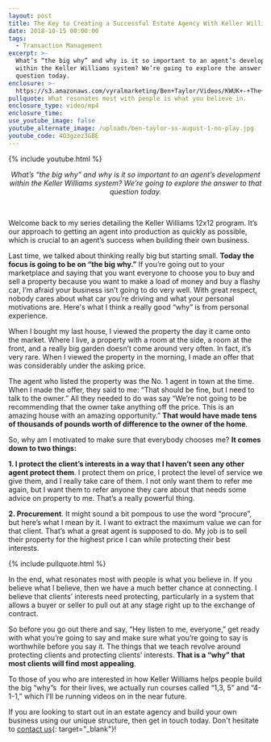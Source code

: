 ```yaml
---
layout: post
title: The Key to Creating a Successful Estate Agency With Keller Williams
date: 2018-10-15 00:00:00
tags:
  - Transaction Management
excerpt: >-
  What’s “the big why” and why is it so important to an agent’s development
  within the Keller Williams system? We’re going to explore the answer to that
  question today.
enclosure: >-
  https://s3.amazonaws.com/vyralmarketing/Ben+Taylor/Videos/KWUK+-+The+Key+to+Creating+a+Successful+Estate+Agency+With+Keller+Williams.mp4
pullquote: What resonates most with people is what you believe in.
enclosure_type: video/mp4
enclosure_time:
use_youtube_image: false
youtube_alternate_image: /uploads/ben-taylor-ss-august-1-no-play.jpg
youtube_code: 4O3gzez3GBE
---
```


{% include youtube.html %}

<center><em>What&rsquo;s &ldquo;the big why&rdquo; and why is it so important to an agent&rsquo;s development within the Keller Williams system? We&rsquo;re going to explore the answer to that question today.</em></center>

&nbsp;

Welcome back to my series detailing the Keller Williams 12x12 program. It’s our approach to getting an agent into production as quickly as possible, which is crucial to an agent’s success when building their own business.

Last time, we talked about thinking really big but starting small. **Today the focus is going to be on “the big why.”** If you’re going out to your marketplace and saying that you want everyone to choose you to buy and sell a property because you want to make a load of money and buy a flashy car, I’m afraid your business isn’t going to do very well. With great respect, nobody cares about what car you’re driving and what your personal motivations are. Here's what I think a really good “why” is from personal experience.

When I bought my last house, I viewed the property the day it came onto the market. Where I live, a property with a room at the side, a room at the front, and a really big garden doesn’t come around very often. In fact, it’s very rare. When I viewed the property in the morning, I made an offer that was considerably under the asking price.

The agent who listed the property was the No. 1 agent in town at the time. When I made the offer, they said to me: “That should be fine, but I need to talk to the owner.” All they needed to do was say “We’re not going to be recommending that the owner take anything off the price. This is an amazing house with an amazing opportunity.” **That would have made tens of thousands of pounds worth of difference to the owner of the home**.

So, why am I motivated to make sure that everybody chooses me? **It comes down to two things:**

**1. I protect the client’s interests in a way that I haven’t seen any other agent protect them**. I protect them on price, I protect the level of service we give them, and I really take care of them. I not only want them to refer me again, but I want them to refer anyone they care about that needs some advice on property to me. That’s a really powerful thing.

**2. Procurement**. It might sound a bit pompous to use the word “procure”, but here’s what I mean by it. I want to extract the maximum value we can for that client. That’s what a great agent is supposed to do. My job is to sell their property for the highest price I can while protecting their best interests.

{% include pullquote.html %}

In the end, what resonates most with people is what you believe in. If you believe what I believe, then we have a much better chance at connecting. I believe that clients’ interests need protecting, particularly in a system that allows a buyer or seller to pull out at any stage right up to the exchange of contract.&nbsp;

So before you go out there and say, “Hey listen to me, everyone,” get ready with what you’re going to say and make sure what you’re going to say is worthwhile before you say it. The things that we teach revolve around protecting clients and protecting clients’ interests. **That is a “why” that most clients will find most appealing**.

To those of you who are interested in how Keller Williams helps people build the big “why”s &nbsp;for their lives, we actually run courses called “1,3, 5” and “4-1-1,” which I’ll be running videos on in the near future.

If you are looking to start out in an estate agency and build your own business using our unique structure, then get in touch today. Don't hesitate to [contact us](http://kwuk.com/contact.html){: target="_blank"}!